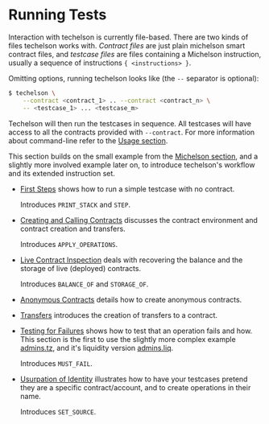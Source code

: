 # Running Tests

Interaction with techelson is currently file-based. There are two kinds of files techelson works
with. *Contract files* are just plain michelson smart contract files, and *testcase files* are
files containing a Michelson instruction, usually a sequence of instructions `{ <instructions> }`.

Omitting options, running techelson looks like (the `--` separator is optional):

```bash
$ techelson \
    --contract <contract_1> .. --contract <contract_n> \
    -- <testcase_1> ... <testcase_m>
```

Techelson will then run the testcases in sequence. All testcases will have access to all the
contracts provided with `--contract`. For more information about command-line refer to the [Usage
section].

This section builds on the small example from the [Michelson section], and a slightly more involved
example later on, to introduce techelson's workflow and its extended instruction set.

- [First Steps] shows how to run a simple testcase with no contract.

    Introduces `PRINT_STACK` and `STEP`.
- [Creating and Calling Contracts] discusses the contract environment and contract creation and
    transfers.

    Introduces `APPLY_OPERATIONS`.
- [Live Contract Inspection] deals with recovering the balance and the storage of live (deployed)
    contracts.

    Introduces `BALANCE_OF` and `STORAGE_OF`.
- [Anonymous Contracts] details how to create anonymous contracts.
- [Transfers] introduces the creation of transfers to a contract.
- [Testing for Failures] shows how to test that an operation fails and how. This section is the
    first to use the slightly more complex example [admins.tz], and it's liquidity version
    [admins.liq].

    Introduces `MUST_FAIL`.
- [Usurpation of Identity] illustrates how to have your testcases pretend they are a specific
    contract/account, and to create operations in their name.

    Introduces `SET_SOURCE`.

[Michelson section]: ../michelson/simple_example.md (A simple example in michelson)
[Usage section]: ../quick_ref/usage.md (Usage section)
[First Steps]: basic.md (First steps section)
[Creating and Calling Contracts]: contracts.md (Creating and calling contracts section)
[Live Contract Inspection]: inspection.md (Live contract inspection section)
[Anonymous Contracts]: anonymous.md (Anonymous contract section)
[Transfers]: transfers.md (Transfers section)
[Testing for Failures]: failures.md (Testing for failures section)
[Usurpation of Identity]: set_source.md (Usurpation of identity section)
[admins.tz]: ../../rsc/admins/contracts/admins.tz (The Admin michelson contract)
[admins.liq]: ../../rsc/admins/admins.liq (The Admin liquidity contract)